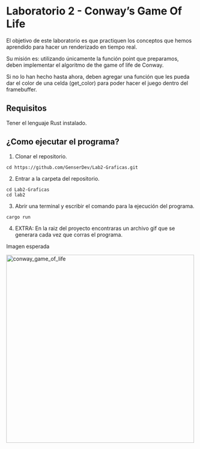 # Laboratorio 2 - Conway’s Game Of Life
El objetivo de este laboratorio es que practiquen los conceptos que hemos aprendido para hacer un renderizado en tiempo real. 

Su misión es: utilizando únicamente la función point que preparamos, deben implementar el algoritmo de the game of life de Conway. 

Si no lo han hecho hasta ahora, deben agregar una función que les pueda dar el color de una celda (get_color) para poder hacer el juego dentro del framebuffer. 

 
## Requisitos
Tener el lenguaje Rust instalado.

## ¿Como ejecutar el programa? 
1. Clonar el repositorio.
```
cd https://github.com/GenserDev/Lab2-Graficas.git
```
2. Entrar a la carpeta del repositorio.
```
cd Lab2-Graficas
cd lab2
```
3. Abrir una terminal y escribir el comando para la ejecución del programa.
```
cargo run
```
4. EXTRA: En la raiz del proyecto encontraras un archivo gif que se generara cada vez que corras el programa.

<p>Imagen esperada</p>
<img src="https://github.com/user-attachments/assets/20b6f4cd-d06b-4ac7-b349-a86c45c11382" alt="conway_game_of_life" width="500"/>
